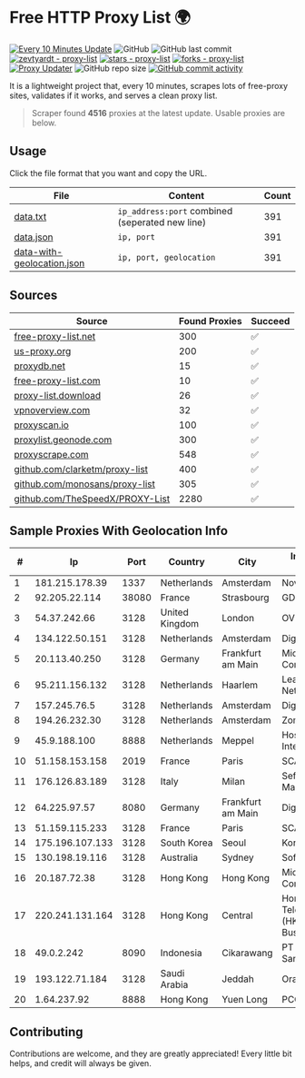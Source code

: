 
# Free HTTP Proxy List 🌍

[![Every 10 Minutes Update](https://github.com/mertguvencli/http-proxy-list/actions/workflows/main.yml/badge.svg?branch=main)](https://github.com/mertguvencli/http-proxy-list/actions/workflows/main.yml)
![GitHub](https://img.shields.io/github/license/mertguvencli/http-proxy-list)
![GitHub last commit](https://img.shields.io/github/last-commit/mertguvencli/http-proxy-list)
[![zevtyardt - proxy-list](https://img.shields.io/static/v1?label=zevtyardt&message=proxy-list&color=blue&logo=github)](https://github.com/zevtyardt/proxy-list "Go to GitHub repo")
[![stars - proxy-list](https://img.shields.io/github/stars/zevtyardt/proxy-list?style=social)](https://github.com/zevtyardt/proxy-list)
[![forks - proxy-list](https://img.shields.io/github/forks/zevtyardt/proxy-list?style=social)](https://github.com/zevtyardt/proxy-list)
[![Proxy Updater](https://github.com/zevtyardt/proxy-list/workflows/Proxy%20Updater/badge.svg)](https://github.com/zevtyardt/proxy-list/actions?query=workflow:"Proxy+Updater")
![GitHub repo size](https://img.shields.io/github/repo-size/zevtyardt/proxy-list)
[![GitHub commit activity](https://img.shields.io/github/commit-activity/m/zevtyardt/proxy-list?logo=commits)](https://github.com/zevtyardt/proxy-list/commits/main)

It is a lightweight project that, every 10 minutes, scrapes lots of free-proxy sites, validates if it works, and serves a clean proxy list.

> Scraper found **4516** proxies at the latest update. Usable proxies are below.

## Usage

Click the file format that you want and copy the URL.

|File|Content|Count|
|----|-------|-----|
|[data.txt](https://raw.githubusercontent.com/mertguvencli/http-proxy-list/main/proxy-list/data.txt)|`ip_address:port` combined (seperated new line)|391|
|[data.json](https://raw.githubusercontent.com/mertguvencli/http-proxy-list/main/proxy-list/data.json)|`ip, port`|391|
|[data-with-geolocation.json](https://raw.githubusercontent.com/mertguvencli/http-proxy-list/main/proxy-list/data-with-geolocation.json)|`ip, port, geolocation`|391|

## Sources

|Source|Found Proxies|Succeed|
|------|-------------|-------|
|[free-proxy-list.net](https://free-proxy-list.net)|300|✅|
|[us-proxy.org](https://www.us-proxy.org)|200|✅|
|[proxydb.net](http://proxydb.net)|15|✅|
|[free-proxy-list.com](https://free-proxy-list.com/?page=&port=&type%5B%5D=http&type%5B%5D=https&up_time=0&search=Search)|10|✅|
|[proxy-list.download](https://www.proxy-list.download/HTTP)|26|✅|
|[vpnoverview.com](https://vpnoverview.com/privacy/anonymous-browsing/free-proxy-servers)|32|✅|
|[proxyscan.io](https://www.proxyscan.io)|100|✅|
|[proxylist.geonode.com](https://proxylist.geonode.com/api/proxy-list?limit=300&page=1&sort_by=lastChecked&sort_type=desc&protocols=http,https)|300|✅|
|[proxyscrape.com](https://api.proxyscrape.com/v2/?request=displayproxies&protocol=http&timeout=10000&country=all&ssl=all&anonymity=all)|548|✅|
|[github.com/clarketm/proxy-list](https://raw.githubusercontent.com/clarketm/proxy-list/master/proxy-list-raw.txt)|400|✅|
|[github.com/monosans/proxy-list](https://raw.githubusercontent.com/monosans/proxy-list/main/proxies/http.txt)|305|✅|
|[github.com/TheSpeedX/PROXY-List](https://raw.githubusercontent.com/TheSpeedX/PROXY-List/master/http.txt)|2280|✅|


## Sample Proxies With Geolocation Info

|#|Ip|Port|Country|City|Internet Service Provider|
|-|--|----|-------|----|-------------------------|
|1|181.215.178.39|1337|Netherlands|Amsterdam|NovoServe B.V.|
|2|92.205.22.114|38080|France|Strasbourg|GD MASS Network|
|3|54.37.242.66|3128|United Kingdom|London|OVH SAS|
|4|134.122.50.151|3128|Netherlands|Amsterdam|DigitalOcean, LLC|
|5|20.113.40.250|3128|Germany|Frankfurt am Main|Microsoft Corporation|
|6|95.211.156.132|3128|Netherlands|Haarlem|LeaseWeb Netherlands B.V.|
|7|157.245.76.5|3128|Netherlands|Amsterdam|DigitalOcean, LLC|
|8|194.26.232.30|3128|Netherlands|Amsterdam|Zomro B.V.|
|9|45.9.188.100|8888|Netherlands|Meppel|Hostinger International Limited|
|10|51.158.153.158|2019|France|Paris|SCALEWAY|
|11|176.126.83.189|3128|Italy|Milan|Seflow S.N.C. Di Marco Brame' & C.|
|12|64.225.97.57|8080|Germany|Frankfurt am Main|DigitalOcean, LLC|
|13|51.159.115.233|3128|France|Paris|SCALEWAY|
|14|175.196.107.133|3128|South Korea|Seoul|Korea Telecom|
|15|130.198.19.116|3128|Australia|Sydney|SoftLayer|
|16|20.187.72.38|3128|Hong Kong|Hong Kong|Microsoft Corporation|
|17|220.241.131.164|3128|Hong Kong|Central|Hong Kong Telecommunications (HKT) Limited Business Internet|
|18|49.0.2.242|8090|Indonesia|Cikarawang|PT Usaha Adi Sanggoro|
|19|193.122.71.184|3128|Saudi Arabia|Jeddah|Oracle Corporation|
|20|1.64.237.92|8888|Hong Kong|Yuen Long|PCCW IMS Limited|



## Contributing

Contributions are welcome, and they are greatly appreciated! Every
little bit helps, and credit will always be given.

